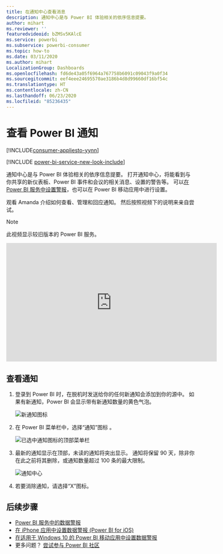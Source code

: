 ```yaml
---
title: 在通知中心查看消息
description: 通知中心是与 Power BI 体验相关的依序信息提要。
author: mihart
ms.reviewer: ''
featuredvideoid: bZMSv5KAlcE
ms.service: powerbi
ms.subservice: powerbi-consumer
ms.topic: how-to
ms.date: 03/11/2020
ms.author: mihart
LocalizationGroup: Dashboards
ms.openlocfilehash: fd6de43a05f6964a767758b6091c09043f9a0f34
ms.sourcegitcommit: eef4eee24695570ae3186b4d8d99660df16bf54c
ms.translationtype: HT
ms.contentlocale: zh-CN
ms.lasthandoff: 06/23/2020
ms.locfileid: "85236435"
---
```

# <a name="view-power-bi-notifications"></a>查看 Power BI 通知

[!INCLUDE[consumer-appliesto-yynn](../includes/consumer-appliesto-yynn.md)]

[!INCLUDE [power-bi-service-new-look-include](../includes/power-bi-service-new-look-include.md)]

通知中心是与 Power BI 体验相关的依序信息提要。 打开通知中心，将能看到与你共享的新仪表板、Power BI 事件和会议的相关消息、设置的警告等。 可以[在 Power BI 服务中设置警报](end-user-alerts.md)，也可以在 Power BI 移动应用中进行设置。

观看 Amanda 介绍如何查看、管理和回应通知。 然后按照视频下的说明来亲自尝试。    

> [!NOTE]
> 此视频显示较旧版本的 Power BI 服务。 

<iframe width="560" height="315" src="https://www.youtube.com/embed/bZMSv5KAlcE" frameborder="0" allowfullscreen></iframe>

## <a name="view-your-notifications"></a>查看通知
1. 登录到 Power BI 时，在脱机时发送给你的任何新通知会添加到你的源中。 如果有新通知，Power BI 会显示带有新通知数量的黄色气泡。
   
   ![新通知图标](./media/end-user-notification-center/power-bi-new-notification.png)
2. 在 Power BI 菜单栏中，选择“通知”图标  。
   
   ![已选中通知图标的顶部菜单栏](./media/end-user-notification-center/power-bi-notifications-icon.png)
3. 最新的通知显示在顶部，未读的通知将突出显示。 通知将保留 90 天，除非你在此之前将其删除，或通知数量超过 100 条的最大限制。
   
   ![通知中心](./media/end-user-notification-center/power-bi-notification-center.png)
4. 若要消除通知，请选择“X”图标。

## <a name="next-steps"></a>后续步骤
* [Power BI 服务中的数据警报](end-user-alerts.md)
* [在 iPhone 应用中设置数据警报 (Power BI for iOS)](mobile/mobile-set-data-alerts-in-the-mobile-apps.md)
* [在适用于 Windows 10 的 Power BI 移动应用中设置数据警报](mobile/mobile-set-data-alerts-in-the-mobile-apps.md)
* 更多问题？ [尝试参与 Power BI 社区](https://community.powerbi.com/)

